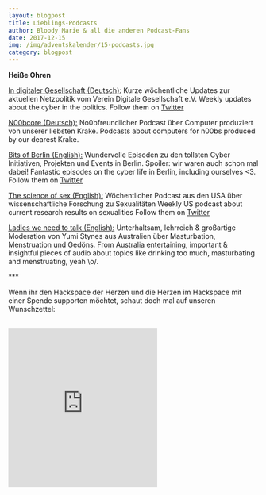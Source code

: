 ```yaml
---
layout: blogpost
title: Lieblings-Podcasts
author: Bloody Marie & all die anderen Podcast-Fans
date: 2017-12-15
img: /img/adventskalender/15-podcasts.jpg
category: blogpost
---
```


**Heiße Ohren**

[In digitaler Gesellschaft (Deutsch):](https://soundcloud.com/digiges)
Kurze wöchentliche Updates zur aktuellen Netzpolitik vom Verein Digitale Gesellschaft e.V.
Weekly updates about the cyber in the politics.
Follow them on [Twitter](https://twitter.com/digiges)

[N00bcore (Deutsch):](http://n00bcore.de/)
No0bfreundlicher Podcast über Computer produziert von unserer liebsten Krake.
Podcasts about computers for n00bs produced by our dearest Krake.

[Bits of Berlin (English):](http://bitsofberlin.org)
Wundervolle Episoden zu den tollsten Cyber Initiativen, Projekten und Events in Berlin. Spoiler: wir waren auch schon mal dabei!
Fantastic episodes on the cyber life in Berlin, including ourselves <3.
Follow them on [Twitter](https://twitter.com/bitsofberlin)

[The science of sex (English):](https://soundcloud.com/user-252312803)
Wöchentlicher Podcast aus den USA über wissenschaftliche Forschung zu Sexualitäten
Weekly US podcast about current research results on sexualities
Follow them on [Twitter](https://twitter.com/ScienceofSexPod)

[Ladies we need to talk (English):](http://www.abc.net.au/radio/programs/ladies-we-need-to-talk/)
Unterhaltsam, lehrreich & großartige Moderation von Yumi Stynes aus Australien über Masturbation, Menstruation und Gedöns.
From Australia entertaining, important & insightful pieces of audio about topics like drinking too much, masturbating and menstruating, yeah \o/.

\*\*\*

Wenn ihr den Hackspace der Herzen und die Herzen im Hackspace mit einer Spende supporten möchtet, schaut doch mal auf unseren Wunschzettel:

<br>
<iframe frameborder="0" marginheight="0" marginwidth="0" src="https://www.betterplace-widget.org/projects/58907?l=de" height="320">Informieren und spenden: <a href='https://www.betterplace.org/de/projects/58907-merry-drucking-adventskalender-der-heart-of-code-e-v' target='_blank'>„Merry Drucking - Adventskalender der Heart of Code e.V.“</a> auf betterplace.org öffnen.</iframe>
<br>
